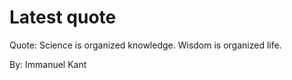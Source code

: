 # Latest quote 

Quote: Science is organized knowledge. Wisdom is organized life. 

By: Immanuel Kant
